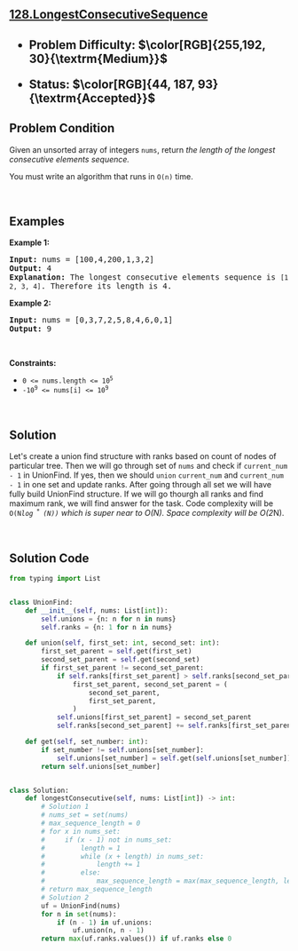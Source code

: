 <!-- <style>

.hard{
    color: rgb(255 55 95)
}

.medium{
    color: rgb(255 192 30)
}

.easy{
    color: rgb(0 184 163)
}

.accepted{
    color: rgb(44 187 93)
}

.error{
    color:rgb(239 71 67)
}

</style> -->

<h2><a href="https://leetcode.com/problems/longest-consecutive-sequence">128.LongestConsecutiveSequence</a><h2>

<ul>
<li><p>Problem Difficulty: $\color[RGB]{255,192, 30}{\textrm{Medium}}$</p></li>
<li><p>Status: $\color[RGB]{44, 187, 93}{\textrm{Accepted}}$</strong></p>
</ul>

<h2>Problem Condition</h2>
<div class="xFUwe" data-track-load="description_content"><p>Given an unsorted array of integers <code>nums</code>, return <em>the length of the longest consecutive elements sequence.</em></p>

<p>You must write an algorithm that runs in&nbsp;<code>O(n)</code>&nbsp;time.</p>

<p>&nbsp;</p>
<h2>Examples</h2>
<p><strong class="example">Example 1:</strong></p>

<pre><strong>Input:</strong> nums = [100,4,200,1,3,2]
<strong>Output:</strong> 4
<strong>Explanation:</strong> The longest consecutive elements sequence is <code>[1, 2, 3, 4]</code>. Therefore its length is 4.
</pre>

<p><strong class="example">Example 2:</strong></p>

<pre><strong>Input:</strong> nums = [0,3,7,2,5,8,4,6,0,1]
<strong>Output:</strong> 9
</pre>

<p>&nbsp;</p>
<p><strong>Constraints:</strong></p>

<ul>
	<li><code>0 &lt;= nums.length &lt;= 10<sup>5</sup></code></li>
	<li><code>-10<sup>9</sup> &lt;= nums[i] &lt;= 10<sup>9</sup></code></li>
</ul>
</div>
<p>&nbsp;</p>
<h2>Solution</h2>

Let's create a union find structure with ranks based on count of nodes of particular tree. Then we will go through set of ```nums``` and check if
```current_num - 1``` in UnionFind. If yes, then we should ```union``` ```current_num``` and ```current_num - 1``` in one set and update ranks.
After going through all set we will have fully build UnionFind structure. If we will go thourgh all ranks and find maximum rank, we will find answer for the task.
Code complexity will be <code>O(N*log<sup> * </sup>(N))</code> which is super near to O(N). Space complexity will be O(2*N).

<p>&nbsp;</p>
<h2>Solution Code</h2>

```python
from typing import List


class UnionFind:
    def __init__(self, nums: List[int]):
        self.unions = {n: n for n in nums}
        self.ranks = {n: 1 for n in nums}

    def union(self, first_set: int, second_set: int):
        first_set_parent = self.get(first_set)
        second_set_parent = self.get(second_set)
        if first_set_parent != second_set_parent:
            if self.ranks[first_set_parent] > self.ranks[second_set_parent]:
                first_set_parent, second_set_parent = (
                    second_set_parent,
                    first_set_parent,
                )
            self.unions[first_set_parent] = second_set_parent
            self.ranks[second_set_parent] += self.ranks[first_set_parent]

    def get(self, set_number: int):
        if set_number != self.unions[set_number]:
            self.unions[set_number] = self.get(self.unions[set_number])
        return self.unions[set_number]


class Solution:
    def longestConsecutive(self, nums: List[int]) -> int:
        # Solution 1
        # nums_set = set(nums)
        # max_sequence_length = 0
        # for x in nums_set:
        #     if (x - 1) not in nums_set:
        #         length = 1
        #         while (x + length) in nums_set:
        #             length += 1
        #         else:
        #             max_sequence_length = max(max_sequence_length, length)
        # return max_sequence_length
        # Solution 2
        uf = UnionFind(nums)
        for n in set(nums):
            if (n - 1) in uf.unions:
                uf.union(n, n - 1)
        return max(uf.ranks.values()) if uf.ranks else 0
```

